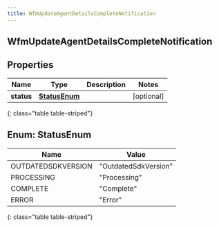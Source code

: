 ```yaml
---
title: WfmUpdateAgentDetailsCompleteNotification
---
```

## WfmUpdateAgentDetailsCompleteNotification


## Properties

| Name | Type | Description | Notes |
| ------------ | ------------- | ------------- | ------------- |
| **status** | [**StatusEnum**](#StatusEnum) |  |  [optional] |
{: class="table table-striped"}


<a name="StatusEnum"></a>

## Enum: StatusEnum

| Name | Value |
| ---- | ----- |
| OUTDATEDSDKVERSION | &quot;OutdatedSdkVersion&quot; |
| PROCESSING | &quot;Processing&quot; |
| COMPLETE | &quot;Complete&quot; |
| ERROR | &quot;Error&quot; |
{: class="table table-striped"}



